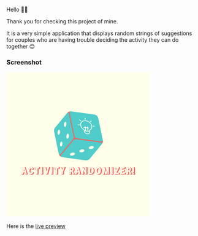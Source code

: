 Hello 👋🏻

Thank you for checking this project of mine.

It is a very simple application that displays random strings of suggestions for couples who are having trouble deciding the activity they can do together 😊

### Screenshot

![Preview](./images/preview_git.png)

Here is the [live preview](https://activity-r4ndomizer.netlify.app)
